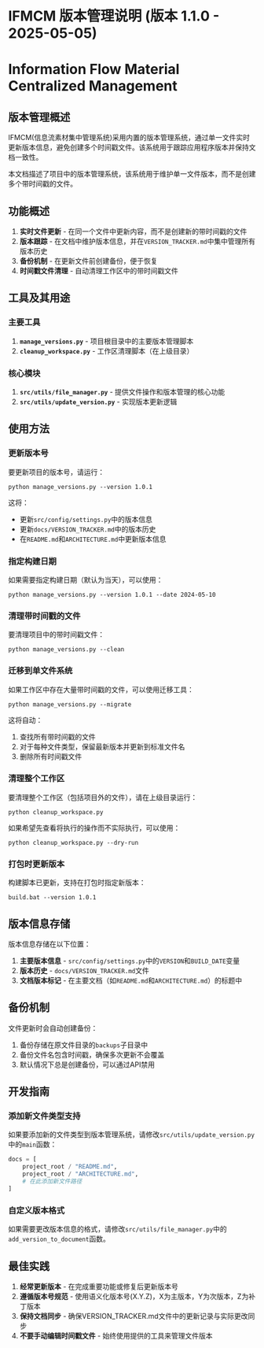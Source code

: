 # IFMCM 版本管理说明 (版本 1.1.0 - 2025-05-05)
# Information Flow Material Centralized Management

## 版本管理概述

IFMCM(信息流素材集中管理系统)采用内置的版本管理系统，通过单一文件实时更新版本信息，避免创建多个时间戳文件。该系统用于跟踪应用程序版本并保持文档一致性。

本文档描述了项目中的版本管理系统，该系统用于维护单一文件版本，而不是创建多个带时间戳的文件。

## 功能概述

1. **实时文件更新** - 在同一个文件中更新内容，而不是创建新的带时间戳的文件
2. **版本跟踪** - 在文档中维护版本信息，并在`VERSION_TRACKER.md`中集中管理所有版本历史
3. **备份机制** - 在更新文件前创建备份，便于恢复
4. **时间戳文件清理** - 自动清理工作区中的带时间戳文件

## 工具及其用途

### 主要工具

1. **`manage_versions.py`** - 项目根目录中的主要版本管理脚本
2. **`cleanup_workspace.py`** - 工作区清理脚本（在上级目录）

### 核心模块

1. **`src/utils/file_manager.py`** - 提供文件操作和版本管理的核心功能
2. **`src/utils/update_version.py`** - 实现版本更新逻辑

## 使用方法

### 更新版本号

要更新项目的版本号，请运行：

```
python manage_versions.py --version 1.0.1
```

这将：
- 更新`src/config/settings.py`中的版本信息
- 更新`docs/VERSION_TRACKER.md`中的版本历史
- 在`README.md`和`ARCHITECTURE.md`中更新版本信息

### 指定构建日期

如果需要指定构建日期（默认为当天），可以使用：

```
python manage_versions.py --version 1.0.1 --date 2024-05-10
```

### 清理带时间戳的文件

要清理项目中的带时间戳文件：

```
python manage_versions.py --clean
```

### 迁移到单文件系统

如果工作区中存在大量带时间戳的文件，可以使用迁移工具：

```
python manage_versions.py --migrate
```

这将自动：
1. 查找所有带时间戳的文件
2. 对于每种文件类型，保留最新版本并更新到标准文件名
3. 删除所有时间戳文件

### 清理整个工作区

要清理整个工作区（包括项目外的文件），请在上级目录运行：

```
python cleanup_workspace.py
```

如果希望先查看将执行的操作而不实际执行，可以使用：

```
python cleanup_workspace.py --dry-run
```

### 打包时更新版本

构建脚本已更新，支持在打包时指定新版本：

```
build.bat --version 1.0.1
```

## 版本信息存储

版本信息存储在以下位置：

1. **主要版本信息** - `src/config/settings.py`中的`VERSION`和`BUILD_DATE`变量
2. **版本历史** - `docs/VERSION_TRACKER.md`文件
3. **文档版本标记** - 在主要文档（如`README.md`和`ARCHITECTURE.md`）的标题中

## 备份机制

文件更新时会自动创建备份：

1. 备份存储在原文件目录的`backups`子目录中
2. 备份文件名包含时间戳，确保多次更新不会覆盖
3. 默认情况下总是创建备份，可以通过API禁用

## 开发指南

### 添加新文件类型支持

如果要添加新的文件类型到版本管理系统，请修改`src/utils/update_version.py`中的`main`函数：

```python
docs = [
    project_root / "README.md",
    project_root / "ARCHITECTURE.md",
    # 在此添加新文件路径
]
```

### 自定义版本格式

如果需要更改版本信息的格式，请修改`src/utils/file_manager.py`中的`add_version_to_document`函数。

## 最佳实践

1. **经常更新版本** - 在完成重要功能或修复后更新版本号
2. **遵循版本号规范** - 使用语义化版本号(X.Y.Z)，X为主版本，Y为次版本，Z为补丁版本
3. **保持文档同步** - 确保VERSION_TRACKER.md文件中的更新记录与实际更改同步
4. **不要手动编辑时间戳文件** - 始终使用提供的工具来管理文件版本 